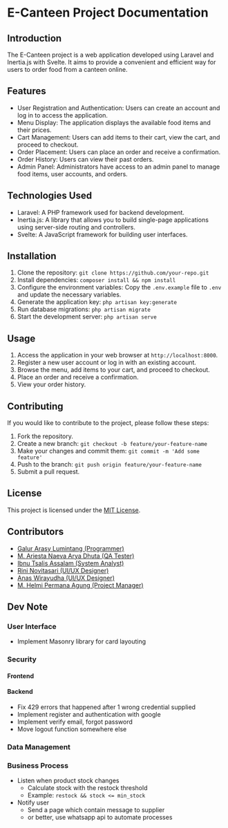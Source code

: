 # E-Canteen Project Documentation

## Introduction

The E-Canteen project is a web application developed using Laravel and Inertia.js with Svelte. It aims to provide a convenient and efficient way for users to order food from a canteen online.

## Features

-   User Registration and Authentication: Users can create an account and log in to access the application.
-   Menu Display: The application displays the available food items and their prices.
-   Cart Management: Users can add items to their cart, view the cart, and proceed to checkout.
-   Order Placement: Users can place an order and receive a confirmation.
-   Order History: Users can view their past orders.
-   Admin Panel: Administrators have access to an admin panel to manage food items, user accounts, and orders.

## Technologies Used

-   Laravel: A PHP framework used for backend development.
-   Inertia.js: A library that allows you to build single-page applications using server-side routing and controllers.
-   Svelte: A JavaScript framework for building user interfaces.

## Installation

1. Clone the repository: `git clone https://github.com/your-repo.git`
2. Install dependencies: `composer install && npm install`
3. Configure the environment variables: Copy the `.env.example` file to `.env` and update the necessary variables.
4. Generate the application key: `php artisan key:generate`
5. Run database migrations: `php artisan migrate`
6. Start the development server: `php artisan serve`

## Usage

1. Access the application in your web browser at `http://localhost:8000`.
2. Register a new user account or log in with an existing account.
3. Browse the menu, add items to your cart, and proceed to checkout.
4. Place an order and receive a confirmation.
5. View your order history.

## Contributing

If you would like to contribute to the project, please follow these steps:

1. Fork the repository.
2. Create a new branch: `git checkout -b feature/your-feature-name`
3. Make your changes and commit them: `git commit -m 'Add some feature'`
4. Push to the branch: `git push origin feature/your-feature-name`
5. Submit a pull request.

## License

This project is licensed under the [MIT License](LICENSE).

## Contributors

-   [Galur Arasy Lumintang (Programmer)](mailto:adamhenderson3x3@gmail.com)
-   [M. Ariesta Naeva Arya Dhuta (QA Tester)](mailto:mochamadmunif71@gmail.com)
-   [Ibnu Tsalis Assalam (System Analyst)](mailto:ibnutsalisassalam@gmail.com)
-   [Rini Novitasari (UI/UX Designer)](mailto:rininovitasarin27@gmail.com)
-   [Anas Wirayudha (UI/UX Designer)](mailto:anaswirayudha01@gmail.com)
-   [M. Helmi Permana Agung (Project Manager)](mailto:helmiagung2468@gmail.com)

## Dev Note

### User Interface

-   Implement Masonry library for card layouting

### Security

#### Frontend

#### Backend

-   Fix 429 errors that happened after 1 wrong credential supplied
-   Implement register and authentication with google
-   Implement verify email, forgot password
-   Move logout function somewhere else

### Data Management

### Business Process

-   Listen when product stock changes
    -   Calculate stock with the restock threshold
    -   Example: `restock && stock <= min_stock`
-   Notify user
    -   Send a page which contain message to supplier
    -   or better, use whatsapp api to automate processes
